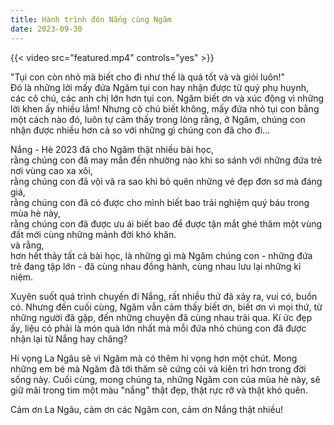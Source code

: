 ```yaml
---
title: Hành trình đón Nắng cùng Ngăm
date: 2023-09-30
---
```


{{< video src="featured.mp4" controls="yes" >}}

"Tụi con còn nhỏ mà biết cho đi như thế là quá tốt và và giỏi luôn!"  
Đó là những lời mấy đứa Ngăm tụi con hay nhận được từ quý phụ huynh, các cô chú, các anh chị lớn hơn tụi con. Ngăm biết ơn và xúc động vì những lời khen ấy nhiều lắm! Nhưng cô chú biết không, mấy đứa nhỏ tụi con bằng một cách nào đó, luôn tự cảm thấy trong lòng rằng, ở Ngăm, chúng con nhận được nhiều hơn cả so với những gì chúng con đã cho đi...

Nắng - Hè 2023 đã cho Ngăm thật nhiều bài học,  
rằng chúng con đã may mắn đến nhường nào khi so sánh với những đứa trẻ nơi vùng cao xa xôi,  
rằng chúng con đã vội vã ra sao khi bỏ quên những vẻ đẹp đơn sơ mà đáng giá,  
rằng chúng con đã có được cho mình biết bao trải nghiệm quý báu trong mùa hè này,  
rằng chúng con đã được ưu ái biết bao để được tận mắt ghé thăm một vùng đất mới cùng những mảnh đời khó khăn.  
và rằng,  
hơn hết thảy tất cả bài học, là những gì mà Ngăm chúng con - những đứa trẻ đang tập lớn - đã cùng nhau đồng hành, cùng nhau lưu lại những kỉ niệm.

Xuyên suốt quá trình chuyến đi Nắng, rất nhiều thứ đã xảy ra, vui có, buồn có. Nhưng đến cuối cùng, Ngăm vẫn cảm thấy biết ơn, biết ơn vì mọi thứ, từ những người đã gặp, đến những chuyện đã cùng nhau trải qua. Kí ức đẹp ấy, liệu có phải là món quà lớn nhất mà mỗi đứa nhỏ chúng con đã được nhận lại từ Nắng hay chăng?

Hi vọng La Ngâu sẽ vì Ngăm mà có thêm hi vọng hơn một chút. Mong những em bé mà Ngăm đã tới thăm sẽ cứng cỏi và kiên trì hơn trong đời sống này. Cuối cùng, mong chúng ta, những Ngăm con của mùa hè này, sẽ giữ mãi trong tim một màu "nắng" thật đẹp, thật rực rỡ và thật khó quên.

Cảm ơn La Ngâu, cảm ơn các Ngăm con, cảm ơn Nắng thật nhiều!
